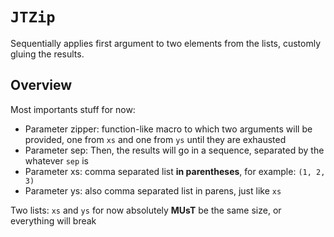 # ``JTZip``

Sequentially applies first argument to two elements from the lists, 
customly gluing the results.

## Overview

Most importants stuff for now:

- Parameter zipper: function-like macro to which two arguments will be provided,
    one from `xs` and one from `ys` until they are exhausted
- Parameter sep: Then, the results will go in a sequence, separated by the 
    whatever `sep` is
- Parameter xs: comma separated list **in parentheses**, for example: `(1, 2, 3)`
- Parameter ys: also comma separated list in parens, just like `xs`

Two lists: `xs` and `ys` for now absolutely **MUsT** be the same size, or everything will break
